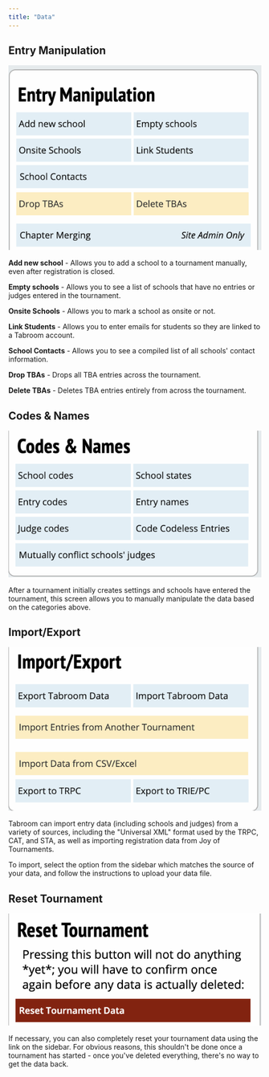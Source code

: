 ```yaml
---
title: "Data"
---
```


## Entry Manipulation

<img src="/screenshots/Entries_-_Data_-_Entry_Manipulation.png"
title="Entries_-_Data_-_Entry_Manipulation.png" />

**Add new school** - Allows you to add a school to a tournament
manually, even after registration is closed.

**Empty schools** - Allows you to see a list of schools that have no
entries or judges entered in the tournament.

**Onsite Schools** - Allows you to mark a school as onsite or not.

**Link Students** - Allows you to enter emails for students so they are
linked to a Tabroom account.

**School Contacts** - Allows you to see a compiled list of all schools'
contact information.

**Drop TBAs** - Drops all TBA entries across the tournament.

**Delete TBAs** - Deletes TBA entries entirely from across the
tournament.

## Codes & Names

<img src="/screenshots/Entries_-_Data_-_Codes_and_Names.png"
title="Entries_-_Data_-_Codes_and_Names.png" />

After a tournament initially creates settings and schools have entered
the tournament, this screen allows you to manually manipulate the data
based on the categories above.

## Import/Export

<img src="/screenshots/Entries_-_Data_-_Import_Export.png"
title="Entries_-_Data_-_Import_Export.png" />

Tabroom can import entry data (including schools and judges) from a
variety of sources, including the "Universal XML" format used by the
TRPC, CAT, and STA, as well as importing registration data from Joy of
Tournaments.

To import, select the option from the sidebar which matches the source
of your data, and follow the instructions to upload your data file.

## Reset Tournament

<img src="/screenshots/Entries_-_Data_-_Reset.png"
title="Entries_-_Data_-_Reset.png" />

If necessary, you can also completely reset your tournament data using
the link on the sidebar. For obvious reasons, this shouldn't be done
once a tournament has started - once you've deleted everything, there's
no way to get the data back.